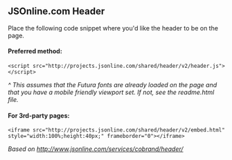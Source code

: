 ## JSOnline.com Header

Place the following code snippet where you'd like the header to be on the page.

#### Preferred method:
```
<script src="http://projects.jsonline.com/shared/header/v2/header.js"></script>
```
*^ This assumes that the Futura fonts are already loaded on the page and that you have a mobile friendly viewport set. If not, see the readme.html file.*

#### For 3rd-party pages:
```
<iframe src="http://projects.jsonline.com/shared/header/v2/embed.html" style="width:100%;height:40px;" frameborder="0"></iframe>
```
*Based on http://www.jsonline.com/services/cobrand/header/*
